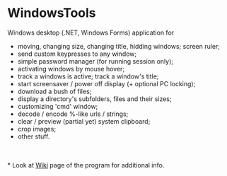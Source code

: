 # WindowsTools

Windows desktop (.NET, Windows Forms) application for<br>
- moving, changing size, changing title, hidding windows; screen ruler;<br>
- send custom keypresses to any window;<br>
- simple password manager (for running session only);<br>
- activating windows by mouse hover;<br>
- track a windows is active; track a window's title;<br>
- start screensaver / power off display (+ optional PC locking);<br>
- download a bush of files;<br>
- display a directory's subfolders, files and their sizes;
- customizing 'cmd' window;<br>
- decode / encode %-like urls / strings;
- clear / preview (partial yet) system clipboard;<br>
- crop images;<br>
- other stuff.<br>
<br>
<br>
&#42; Look at <a href="https://github.com/Roman-Tarasiuk/WindowsTools/wiki">Wiki</a> page of the program for additional info.
